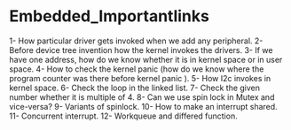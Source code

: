 # Embedded_Importantlinks 

1-      How particular driver gets invoked when we add any peripheral.
2-      Before device tree invention  how the kernel invokes the drivers. 
3-      If we have one address, how do we know whether it is in kernel space or in user space.
4-       How to check the kernel panic (how do we know where the program counter was there before kernel panic ).
5-      How I2c invokes in kernel space.
6-      Check the loop in the linked list.
7-      Check the given number whether it is multiple of 4.
8-      Can we use spin lock in Mutex and vice-versa?
9-      Variants of spinlock.
10-     How to make an interrupt shared.
11-     Concurrent interrupt.
12-     Workqueue and differed function. 
